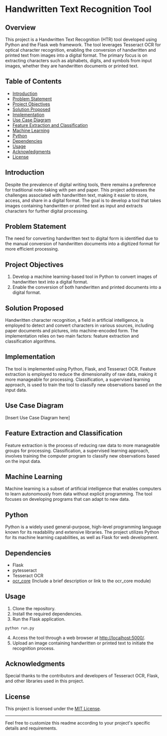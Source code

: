# Handwritten Text Recognition Tool

## Overview

This project is a Handwritten Text Recognition (HTR) tool developed using Python and the Flask web framework. The tool leverages Tesseract OCR for optical character recognition, enabling the conversion of handwritten and printed text from images into a digital format. The primary focus is on extracting characters such as alphabets, digits, and symbols from input images, whether they are handwritten documents or printed text.

## Table of Contents

- [Introduction](#introduction)
- [Problem Statement](#problem-statement)
- [Project Objectives](#project-objectives)
- [Solution Proposed](#solution-proposed)
- [Implementation](#implementation)
- [Use Case Diagram](#use-case-diagram)
- [Feature Extraction and Classification](#feature-extraction-and-classification)
- [Machine Learning](#machine-learning)
- [Python](#python)
- [Dependencies](#dependencies)
- [Usage](#usage)
- [Acknowledgments](#acknowledgments)
- [License](#license)

## Introduction

Despite the prevalence of digital writing tools, there remains a preference for traditional note-taking with pen and paper. This project addresses the challenges associated with handwritten text, making it easier to store, access, and share in a digital format. The goal is to develop a tool that takes images containing handwritten or printed text as input and extracts characters for further digital processing.

## Problem Statement

The need for converting handwritten text to digital form is identified due to the manual conversion of handwritten documents into a digitized format for more efficient processing.

## Project Objectives

1. Develop a machine learning-based tool in Python to convert images of handwritten text into a digital format.
2. Enable the conversion of both handwritten and printed documents into a digital format.

## Solution Proposed

Handwritten character recognition, a field in artificial intelligence, is employed to detect and convert characters in various sources, including paper documents and pictures, into machine-encoded form. The implementation relies on two main factors: feature extraction and classification algorithms.

## Implementation

The tool is implemented using Python, Flask, and Tesseract OCR. Feature extraction is employed to reduce the dimensionality of raw data, making it more manageable for processing. Classification, a supervised learning approach, is used to train the tool to classify new observations based on the input data.

## Use Case Diagram

[Insert Use Case Diagram here]

## Feature Extraction and Classification

Feature extraction is the process of reducing raw data to more manageable groups for processing. Classification, a supervised learning approach, involves training the computer program to classify new observations based on the input data.

## Machine Learning

Machine learning is a subset of artificial intelligence that enables computers to learn autonomously from data without explicit programming. The tool focuses on developing programs that can adapt to new data.

## Python

Python is a widely used general-purpose, high-level programming language known for its readability and extensive libraries. The project utilizes Python for its machine learning capabilities, as well as Flask for web development.

## Dependencies

- Flask
- pytesseract
- Tesseract OCR
- [ocr_core](#) (Include a brief description or link to the ocr_core module)

## Usage

1. Clone the repository.
2. Install the required dependencies.
3. Run the Flask application.

```bash
python run.py
```

4. Access the tool through a web browser at [http://localhost:5000/](http://localhost:5000/).
5. Upload an image containing handwritten or printed text to initiate the recognition process.

## Acknowledgments

Special thanks to the contributors and developers of Tesseract OCR, Flask, and other libraries used in this project.

## License

This project is licensed under the [MIT License](LICENSE).

---

Feel free to customize this readme according to your project's specific details and requirements.
